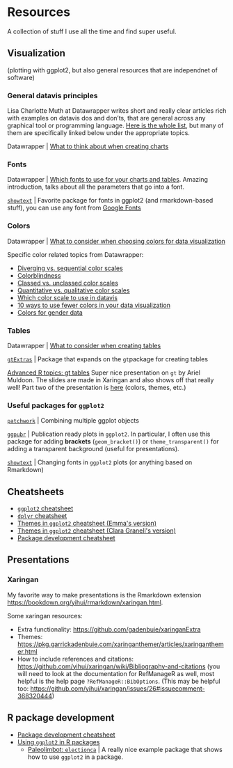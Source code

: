 # Resources
A collection of stuff I use all the time and find super useful.

## Visualization

(plotting with ggplot2, but also general resources that are independnet of software)

### General datavis principles
Lisa Charlotte Muth at Datawrapper writes short and really clear articles rich with examples on datavis dos and don’ts, that are general across any graphical tool or programming language. [Here is the whole list](https://blog.datawrapper.de/category/datavis-dos-and-donts/), but many of them are specifically linked below under the appropriate topics.

Datawrapper | [What to think about when creating charts](https://blog.datawrapper.de/better-charts/)

### Fonts
Datawrapper | [Which fonts to use for your charts and tables](https://blog.datawrapper.de/fonts-for-data-visualization/). Amazing introduction, talks about all the parameters that go into a font.

[`showtext`](https://cran.rstudio.com/web/packages/showtext/vignettes/introduction.html) | Favorite package for fonts in ggplot2 (and rmarkdown-based stuff), you can use any font from [Google Fonts](https://fonts.google.com/)

### Colors
Datawrapper | [What to consider when choosing colors for data visualization](https://blog.datawrapper.de/colors/)

Specific color related topics from Datawrapper: 
- [Diverging vs. sequential color scales](https://blog.datawrapper.de/diverging-vs-sequential-color-scales/)
- [Colorblindness](https://blog.datawrapper.de/colorblindness-part2/)
- [Classed vs. unclassed color scales](https://blog.datawrapper.de/classed-vs-unclassed-color-scales/)
- [Quantitative vs. qualitative color scales](https://blog.datawrapper.de/quantitative-vs-qualitative-color-scales/)
- [Which color scale to use in datavis](https://blog.datawrapper.de/which-color-scale-to-use-in-data-vis/)
- [10 ways to use fewer colors in your data visualization](https://blog.datawrapper.de/10-ways-to-use-fewer-colors-in-your-data-visualizations/)
- [Colors for gender data](https://blog.datawrapper.de/gendercolor/)

### Tables

Datawrapper | [What to consider when creating tables](https://blog.datawrapper.de/guide-what-to-consider-when-creating-tables/)

[`gtExtras`](https://themockup.blog/posts/2022-06-13-gtextras-cran/) | Package that expands on the `gt`package for creating tables

[Advanced R topics: gt tables](https://aosmith16.github.io/spring-r-topics/slides/week04_gt_tables.html#1 ) Super nice presentation on `gt` by Ariel Muldoon. The slides are made in Xaringan and also shows off that really well! Part two of the presentation is [here](https://aosmith16.github.io/spring-r-topics/slides/week05_gt_flair.html#1) (colors, themes, etc.)


### Useful packages for `ggplot2` 

[`patchwork`](https://patchwork.data-imaginist.com/) | Combining multiple ggplot objects

[`ggpubr`]( https://rpkgs.datanovia.com/ggpubr) | Publication ready plots in `ggplot2`. In particular, I often use this package for adding **brackets** (`geom_bracket()`) or `theme_transparent()` for adding a transparent background (useful for presentations).

[`showtext`](https://cran.rstudio.com/web/packages/showtext/vignettes/introduction.html) | Changing fonts in `ggplot2` plots (or anything based on Rmarkdown)


## Cheatsheets

- [`ggplot2` cheatsheet](https://raw.githubusercontent.com/rstudio/cheatsheets/main/data-visualization.pdf)
- [`dplyr` cheatsheet](https://raw.githubusercontent.com/rstudio/cheatsheets/main/data-transformation.pdf)
- [Themes in `ggplot2` cheatsheet (Emma's version)](https://emmaskarstein.github.io/images/cheatsheets_themes.pdf)
- [Themes in `ggplot2` cheatsheet (Clara Granell's version)](https://github.com/claragranell/ggplot2/blob/main/ggplot_theme_system_cheatsheet.pdf)
- [Package development cheatsheet](https://raw.githubusercontent.com/rstudio/cheatsheets/master/package-development.pdf)

## Presentations

### Xaringan
My favorite way to make presentations is the Rmarkdown extension https://bookdown.org/yihui/rmarkdown/xaringan.html.

Some xaringan resources:
- Extra functionality: https://github.com/gadenbuie/xaringanExtra 
- Themes: https://pkg.garrickadenbuie.com/xaringanthemer/articles/xaringanthemer.html 
- How to include references and citations: https://github.com/yihui/xaringan/wiki/Bibliography-and-citations (you will need to look at the documentation for RefManageR as well, most helpful is the help page `?RefManageR::BibOptions`. (This may be helpful too: https://github.com/yihui/xaringan/issues/26#issuecomment-368320444) 

## R package development

- [Package development cheatsheet](https://raw.githubusercontent.com/rstudio/cheatsheets/master/package-development.pdf)
- [Using `ggplot2` in R packages](https://ggplot2.tidyverse.org/articles/ggplot2-in-packages.html)
  - [Paleolimbot: `electionca`](https://github.com/paleolimbot/electionca) | A really nice example package that shows how to use `ggplot2` in a package.



